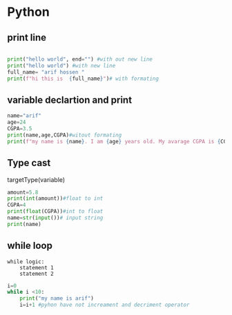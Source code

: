# Python

## print line

```py

print("hello world", end="") #with out new line
print("hello world") #with new line
full_name= "arif hossen "
print(f"hi this is  {full_name}")# with formating
```

## variable declartion and print

```py
name="arif"
age=24
CGPA=3.5
print(name,age,CGPA)#witout formating
print(f"my name is {name}. I am {age} years old. My avarage CGPA is {CGPA}") #for mating system
```

## Type cast

targetType(variable)

```py
amount=5.8
print(int(amount))#float to int
CGPA=4
print(float(CGPA))#int to float
name=str(input())# input string
print(name)
```

## while loop

```
while logic:
    statement 1
    statement 2
```

```py
i=0
while i <10:
    print("my name is arif")
    i=i+1 #pyhon have not increament and decriment operator
```
